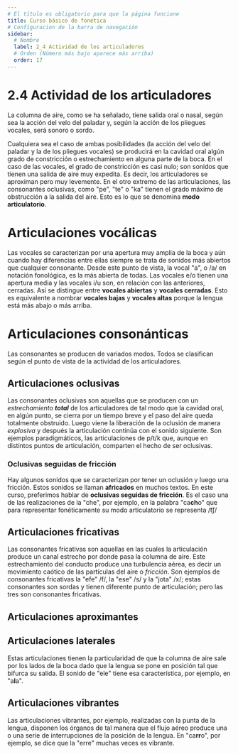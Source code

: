```yaml
---
# El título es obligatorio para que la página funcione
title: Curso básico de fonética
# Configuracion de la barra de navegación
sidebar:
  # Nombre
  label: 2_4 Actividad de los articuladores
  # Orden (Número más bajo aparece más arriba)
  order: 17
---
```

# 2.4 Actividad de los articuladores

La columna de aire, como se ha señalado, tiene salida oral o nasal, según sea la acción del velo del paladar y, según la acción de los pliegues vocales, será sonoro o sordo.

Cualquiera sea el caso de ambas posibilidades (la acción del velo del paladar y la de los pliegues vocales) se producirá en la cavidad oral algún grado de constricción o estrechamiento en alguna parte de la boca.
En el caso de las vocales, el grado de constricción es casi nulo; son sonidos que tienen una salida de aire muy expedita. Es decir, los articuladores se aproximan pero muy levemente. En el otro extremo de las articulaciones, las consonantes oclusivas, como "pe", "te" o "ka" tienen el grado máximo de obstrucción a la salida del aire. Esto es lo que se denomina **modo articulatorio**.

# Articulaciones vocálicas
Las vocales se caracterizan por una apertura muy amplia de la boca y aún cuando hay diferencias entre ellas siempre se trata de sonidos más abiertos que cualquier consonante.
Desde este punto de vista, la vocal "a", o /a/ en notación fonológica, es la más abierta de todas.
Las vocales e/o tienen una apertura media y las vocales i/u son, en relación con las anteriores, cerradas.
Así se distingue entre **vocales abiertas** y **vocales cerradas**. Esto es equivalente a nombrar **vocales bajas** y **vocales altas** porque la lengua está más abajo o más arriba.

# Articulaciones consonánticas

Las consonantes se producen de variados modos. Todos se clasifican según el punto de vista de la actividad de los articuladores. 

## Articulaciones oclusivas

Las consonantes oclusivas son aquellas que se producen con un *estrechamiento **total*** de los articuladores de tal modo que la cavidad oral, en algún punto, se cierra por un tiempo breve y el paso del aire queda totalmente obstruido. Luego viene la liberación de la oclusión de manera *explosiva* y después la articulación continúa con el sonido siguiente.
Son ejemplos paradigmáticos, las articulaciones de p/t/k que, aunque en distintos puntos de articulación, comparten el hecho de ser oclusivas.

### Oclusivas seguidas de fricción

Hay algunos sonidos que se caracterizan por tener un oclusión y luego una fricción. Estos sonidos se llaman **africados** en muchos textos. En este curso, preferimos hablar de **oclusivas seguidas de fricción**. Es el caso una de las realizaciones de la "che", por ejemplo, en la palabra "ca**ch**o" que para representar fonéticamente su modo articulatorio se representa /t͡ʃ/

## Articulaciones fricativas

Las consonantes fricativas son aquellas en las cuales la articulación produce un canal estrecho por donde pasa la columna de aire. Este estrechamiento del conducto produce una turbulencia aérea, es decir un movimiento caótico de las partículas del aire o *fricción*. Son ejemplos de consonantes fricativas la "efe" /f/, la "ese" /s/ y la "jota" /x/; estas consonantes son sordas y tienen diferente punto de articulación; pero las tres son consonantes fricativas.

## Articulaciones aproximantes

## Articulaciones laterales

Estas articulaciones tienen la particularidad de que la columna de aire sale por los lados de la boca dado que la lengua se pone en posición tal que bifurca su salida. El sonido de "ele" tiene esa característica, por ejemplo, en "a**l**a".


## Articulaciones vibrantes

Las articulaciones vibrantes, por ejemplo, realizadas con la punta de la lengua, disponen los órganos de tal manera que el flujo aéreo produce una o una serie de interrupciones de la posición de la lengua. En "ca**rr**o", por ejemplo, se dice que la "erre" muchas veces es vibrante.




